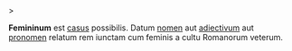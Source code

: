 <!-- markdownlint-disable MD041 -->>
**Femininum** est [casus](casus.md) possibilis. Datum [nomen](nomen.md) aut [adiectivum](adiectivum.md) aut [pronomen](pronomen.md) relatum rem iunctam cum feminis a cultu Romanorum veterum.
